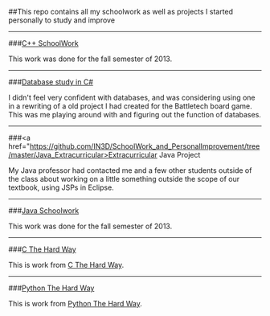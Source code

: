 ##This repo contains all my schoolwork as well as projects I started personally to study and improve

---

###<a href="https://github.com/IN3D/SchoolWork_and_PersonalImprovement/tree/master/Cpp_SchoolWork">C++ SchoolWork</a>

This work was done for the fall semester of 2013.

---

###<a href="https://github.com/IN3D/SchoolWork_and_PersonalImprovement/tree/master/DatabaseStudy_Csharp">Database study in C#</a>

I didn't feel very confident with databases, and was considering using one in a rewriting of a old project I had created for the Battletech board game. This was me playing around with and figuring out the function of databases.

---

###<a href="https://github.com/IN3D/SchoolWork_and_PersonalImprovement/tree/master/Java_Extracurricular>Extracurricular Java Project</a>

My Java professor had contacted me and a few other students outside of the class about working on a little something outside the scope of our textbook, using JSPs in Eclipse.

---

###<a href="https://github.com/IN3D/SchoolWork_and_PersonalImprovement/tree/master/Java_SchoolWork">Java Schoolwork</a>

This work was done for the fall semester of 2013.

---

###<a href="https://github.com/IN3D/SchoolWork_and_PersonalImprovement/tree/master/TheHardWay_C">C The Hard Way</a>

This is work from <a href="http://c.learncodethehardway.org/">C The Hard Way</a>.

---

###<a href="https://github.com/IN3D/SchoolWork_and_PersonalImprovement/tree/master/TheHardWay_Python">Python The Hard Way</a>

This is work from <a href="http://learnpythonthehardway.org/">Python The Hard Way</a>.
